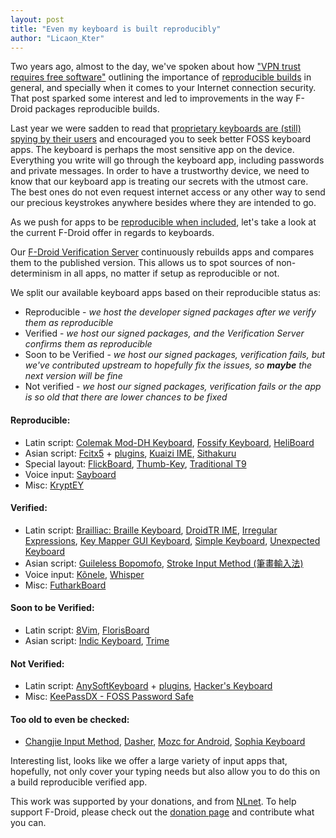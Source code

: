 ```yaml
---
layout: post
title: "Even my keyboard is built reproducibly"
author: "Licaon_Kter"
---
```


Two years ago, almost to the day, we've spoken about how ["VPN trust requires free software"](https://f-droid.org/2023/03/08/vpn-trust-requires-free-software.html) outlining the importance of [reproducible builds](https://reproducible-builds.org/) in general, and specially when it comes to your Internet connection security. That post sparked some interest and led to improvements in the way F-Droid packages reproducible builds.

Last year we were sadden to read that [proprietary keyboards are (still) spying by their users](https://f-droid.org/2024/04/25/twif.html#community-news) and encouraged you to seek better FOSS keyboard apps.  The keyboard is perhaps the most sensitive app on the device.  Everything you write will go through the keyboard app, including passwords and private messages.  In order to have a trustworthy device, we need to know that our keyboard app is treating our secrets with the utmost care.  The best ones do not even request internet access or any other way to send our precious keystrokes anywhere besides where they are intended to go.

As we push for apps to be [reproducible when included](https://f-droid.org/docs/Inclusion_How-To/#reproducible-builds), let's take a look at the current F-Droid offer in regards to keyboards.

Our [F-Droid Verification Server](https://verification.f-droid.org/) continuously rebuilds apps and compares them to the published version. This allows us to spot sources of non-determinism in all apps, no matter if setup as reproducible or not.

We split our available keyboard apps based on their reproducible status as:
* Reproducible - _we host the developer signed packages after we verify them as reproducible_
* Verified - _we host our signed packages, and the Verification Server confirms them as reproducible_
* Soon to be Verified - _we host our signed packages, verification fails, but we've contributed upstream to hopefully fix the issues, so **maybe** the next version will be fine_ 
* Not verified - _we host our signed packages, verification fails or the app is so old that there are lower chances to be fixed_

#### Reproducible:
* Latin script: [Colemak Mod-DH Keyboard](https://f-droid.org/packages/io.github.colemakmods.mod_dh/), [Fossify Keyboard](https://f-droid.org/packages/org.fossify.keyboard/), [HeliBoard](https://f-droid.org/packages/helium314.keyboard/)
* Asian script: [Fcitx5](https://f-droid.org/packages/org.fcitx.fcitx5.android/) + [plugins](https://search.f-droid.org/?q=org.fcitx.fcitx5.android.plugin), [Kuaizi IME](https://f-droid.org/packages/org.crazydan.studio.app.ime.kuaizi/), [Sithakuru](https://f-droid.org/packages/sithakuru.sinhala.keyboard/)
* Special layout: [FlickBoard](https://f-droid.org/packages/se.nullable.flickboard/), [Thumb-Key](https://f-droid.org/packages/com.dessalines.thumbkey/), [Traditional T9](https://f-droid.org/packages/io.github.sspanak.tt9/)
* Voice input: [Sayboard](https://f-droid.org/packages/com.elishaazaria.sayboard/)
* Misc: [KryptEY](https://f-droid.org/packages/com.amnesica.kryptey/)

#### Verified:
* Latin script: [Brailliac: Braille Keyboard](https://f-droid.org/packages/com.lukeneedham.braillekeyboard/), [DroidTR IME](https://f-droid.org/packages/org.droidtr.keyboard/), [Irregular Expressions](https://f-droid.org/packages/mf.asciitext.lite/), [Key Mapper GUI Keyboard](https://f-droid.org/packages/io.github.sds100.keymapper.inputmethod.latin/), [Simple Keyboard](https://f-droid.org/packages/rkr.simplekeyboard.inputmethod/), [Unexpected Keyboard](https://f-droid.org/packages/juloo.keyboard2/)
* Asian script: [Guileless Bopomofo](https://f-droid.org/packages/org.ghostsinthelab.apps.guilelessbopomofo/), [Stroke Input Method (筆畫輸入法)](https://f-droid.org/packages/io.github.yawnoc.strokeinput/)
* Voice input: [Kõnele](https://f-droid.org/packages/ee.ioc.phon.android.speak/), [Whisper](https://f-droid.org/packages/org.woheller69.whisper/)
* Misc: [FutharkBoard](https://f-droid.org/packages/de.drmaxnix.futharkboard/)

#### Soon to be Verified:
* Latin script: [8Vim](https://f-droid.org/packages/inc.flide.vi8/), [FlorisBoard](https://f-droid.org/packages/dev.patrickgold.florisboard/)
* Asian script: [Indic Keyboard](https://f-droid.org/packages/org.smc.inputmethod.indic/), [Trime](https://f-droid.org/packages/com.osfans.trime/)

#### Not Verified:
* Latin script: [AnySoftKeyboard](https://f-droid.org/packages/com.menny.android.anysoftkeyboard/) + [plugins](https://search.f-droid.org/?q=AnySoftKeyboard), [Hacker's Keyboard](https://f-droid.org/packages/org.pocketworkstation.pckeyboard/)
* Misc: [KeePassDX - FOSS Password Safe](https://f-droid.org/packages/com.kunzisoft.keepass.libre/)

#### Too old to even be checked:
* [Changjie Input Method](https://f-droid.org/packages/com.linkomnia.android.Changjie/), [Dasher](https://f-droid.org/packages/dasher.android/), [Mozc for Android](https://f-droid.org/packages/org.mozc.android.inputmethod.japanese/), [Sophia Keyboard](https://f-droid.org/packages/com.htruong.inputmethod.latin/)

Interesting list, looks like we offer a large variety of input apps that, hopefully, not only cover your typing needs but also allow you to do this on a build reproducible verified app.

This work was supported by your donations, and from [NLnet](https://nlnet.nl/project/Reproducible-F-Droid/).  To help support F-Droid, please check out the [donation page](https://f-droid.org/donate/) and contribute what you can.

